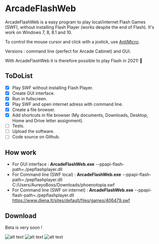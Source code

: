 # ArcadeFlashWeb
ArcadeFlashWeb is a easy program to play local/internet Flash Games (SWF), without installing Flash Player (works despite the end of Flash).
It's work on Windows 7, 8, 8.1 and 10.

To control the mouse cursor and click with a jostick, use [AntiMicro](https://github.com/AntiMicro/antimicro "AntiMicro's Homepage").

Versions : command line (perfect for Arcade Cabinet) and GUI.

With ArcadeFlashWeb it is therefore possible to play Flash in 2021! :tada:

## ToDoList
* [x] Play SWF without installing Flash Player.
* [x] Create GUI interface.
* [x] Run in fullscreen.
* [x] Play SWF and open internet adress with command line.
* [x] Create a file browser.
* [x] Add shortcuts in file browser (My documents, Downloads, Desktop, Home and Drive letter assignment).
* [ ] Tests.
* [ ] Upload the software.
* [ ] Code source on Github.

## How work
- For GUI interface : **ArcadeFlashWeb.exe** --ppapi-flash-path=./pepflashplayer.dll
- For Command line (SWF local) : **ArcadeFlashWeb.exe** --ppapi-flash-path=./pepflashplayer.dll C:/Users/AureyoBoss/Downloads/phoenotopia.swf
- For Command line (SWF on internet) : **ArcadeFlashWeb.exe** --ppapi-flash-path=./pepflashplayer.dll https://www.diena.lt/sites/default/files/games/406479.swf

## Download
Beta is very soon !

![alt text](https://github.com/aureyoboss/ArcadeFlashWeb/blob/main/Flash_RetroBat_AureyoBoss_01.jpg?raw=true)
![alt text](https://github.com/aureyoboss/ArcadeFlashWeb/blob/main/Flash_RetroBat_AureyoBoss_02.jpg?raw=true)
![alt text](https://github.com/aureyoboss/ArcadeFlashWeb/blob/main/Flash_RetroBat_AureyoBoss_03.jpg?raw=true)
